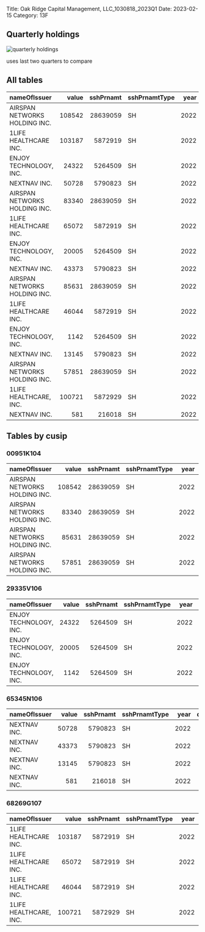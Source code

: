 Title: Oak Ridge Capital Management, LLC_1030818_2023Q1 
Date: 2023-02-15 
Category: 13F 
## Quarterly holdings 

![quarterly holdings]({attach}images/oak_ridge_capital_202301.png) 

uses last two quarters to compare 

## All tables 

| nameOfIssuer                  |   value |   sshPrnamt | sshPrnamtType   |   year |   quarter |
|:------------------------------|--------:|------------:|:----------------|-------:|----------:|
| AIRSPAN NETWORKS HOLDING INC. |  108542 |    28639059 | SH              |   2022 |         1 |
| 1LIFE HEALTHCARE INC.         |  103187 |     5872919 | SH              |   2022 |         1 |
| ENJOY TECHNOLOGY, INC.        |   24322 |     5264509 | SH              |   2022 |         1 |
| NEXTNAV INC.                  |   50728 |     5790823 | SH              |   2022 |         1 |
| AIRSPAN NETWORKS HOLDING INC. |   83340 |    28639059 | SH              |   2022 |         2 |
| 1LIFE HEALTHCARE INC.         |   65072 |     5872919 | SH              |   2022 |         2 |
| ENJOY TECHNOLOGY, INC.        |   20005 |     5264509 | SH              |   2022 |         2 |
| NEXTNAV INC.                  |   43373 |     5790823 | SH              |   2022 |         2 |
| AIRSPAN NETWORKS HOLDING INC. |   85631 |    28639059 | SH              |   2022 |         3 |
| 1LIFE HEALTHCARE INC.         |   46044 |     5872919 | SH              |   2022 |         3 |
| ENJOY TECHNOLOGY, INC.        |    1142 |     5264509 | SH              |   2022 |         3 |
| NEXTNAV INC.                  |   13145 |     5790823 | SH              |   2022 |         3 |
| AIRSPAN NETWORKS HOLDING INC. |   57851 |    28639059 | SH              |   2022 |         4 |
| 1LIFE HEALTHCARE, INC.        |  100721 |     5872929 | SH              |   2022 |         4 |
| NEXTNAV INC.                  |     581 |      216018 | SH              |   2022 |         4 |

## Tables by cusip 


 
### 00951K104 

| nameOfIssuer                  |   value |   sshPrnamt | sshPrnamtType   |   year |   quarter |
|:------------------------------|--------:|------------:|:----------------|-------:|----------:|
| AIRSPAN NETWORKS HOLDING INC. |  108542 |    28639059 | SH              |   2022 |         1 |
| AIRSPAN NETWORKS HOLDING INC. |   83340 |    28639059 | SH              |   2022 |         2 |
| AIRSPAN NETWORKS HOLDING INC. |   85631 |    28639059 | SH              |   2022 |         3 |
| AIRSPAN NETWORKS HOLDING INC. |   57851 |    28639059 | SH              |   2022 |         4 |
 

 
### 29335V106 

| nameOfIssuer           |   value |   sshPrnamt | sshPrnamtType   |   year |   quarter |
|:-----------------------|--------:|------------:|:----------------|-------:|----------:|
| ENJOY TECHNOLOGY, INC. |   24322 |     5264509 | SH              |   2022 |         1 |
| ENJOY TECHNOLOGY, INC. |   20005 |     5264509 | SH              |   2022 |         2 |
| ENJOY TECHNOLOGY, INC. |    1142 |     5264509 | SH              |   2022 |         3 |
 

 
### 65345N106 

| nameOfIssuer   |   value |   sshPrnamt | sshPrnamtType   |   year |   quarter |
|:---------------|--------:|------------:|:----------------|-------:|----------:|
| NEXTNAV INC.   |   50728 |     5790823 | SH              |   2022 |         1 |
| NEXTNAV INC.   |   43373 |     5790823 | SH              |   2022 |         2 |
| NEXTNAV INC.   |   13145 |     5790823 | SH              |   2022 |         3 |
| NEXTNAV INC.   |     581 |      216018 | SH              |   2022 |         4 |
 

 
### 68269G107 

| nameOfIssuer           |   value |   sshPrnamt | sshPrnamtType   |   year |   quarter |
|:-----------------------|--------:|------------:|:----------------|-------:|----------:|
| 1LIFE HEALTHCARE INC.  |  103187 |     5872919 | SH              |   2022 |         1 |
| 1LIFE HEALTHCARE INC.  |   65072 |     5872919 | SH              |   2022 |         2 |
| 1LIFE HEALTHCARE INC.  |   46044 |     5872919 | SH              |   2022 |         3 |
| 1LIFE HEALTHCARE, INC. |  100721 |     5872929 | SH              |   2022 |         4 |
 


